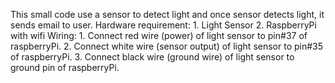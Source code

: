 This small code use a sensor to detect light and once sensor detects light,
it sends email to user.
	Hardware requirement:
		1. Light Sensor
		2. RaspberryPi with wifi
	Wiring: 
		1. Connect red wire (power) of light sensor to pin#37 of raspberryPi.
		2. Connect white wire (sensor output) of light sensor to pin#35 of raspberryPi.
		3. Connect black wire (ground wire) of light sensor to ground pin of raspberryPi.
	   
